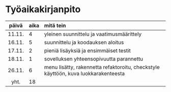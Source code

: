 # Työaikakirjanpito

| päivä  | aika | mitä tein  |
| :----: |:-----| :-----|
| 11.11. | 4    | yleinen suunnittelu ja vaatimusmäärittely |
| 16.11. | 5    | suunnittelu ja koodauksen aloitus |
| 17.11. | 2    | pieniä lisäyksiä ja ensimmäiset testit |
| 18.11. | 1    | sovelluksen yhteensopivuutta parannettu |
| 26.11. | 6    | menu lisätty, rakennetta refaktoroitu, checkstyle käyttöön, kuva luokkarakenteesta |
| yht.   | 18   | | 
